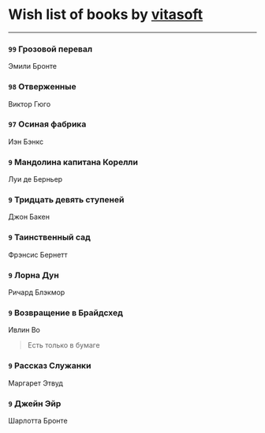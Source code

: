 # Wish list of books by [vitasoft](http://vk.com/id47446642)
---

### `99` Грозовой перевал
Эмили Бронте

### `98` Отверженные
Виктор Гюго

### `97` Осиная фабрика
Иэн Бэнкс

### `9` Мандолина капитана Корелли
Луи де Берньер

### `9` Тридцать девять ступеней
Джон Бакен

### `9` Таинственный сад
Фрэнсис Бернетт

### `9` Лорна Дун
Ричард Блэкмор

### `9` Возвращение в Брайдсхед
Ивлин Во
> Есть только в бумаге

### `9` Рассказ Служанки
Маргарет Этвуд

### `9` Джейн Эйр
Шарлотта Бронте


